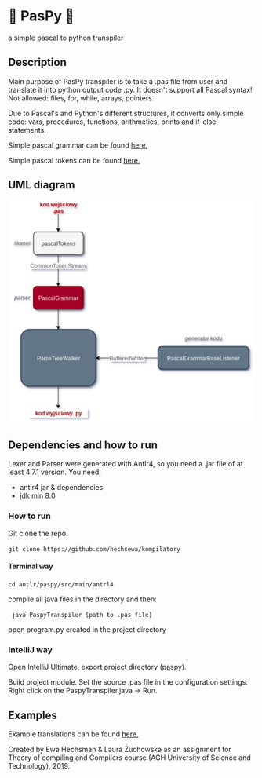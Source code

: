 # 🐍 PasPy 🐍
a simple pascal to python transpiler 

## Description 

Main purpose of PasPy transpiler is to take a .pas file from user and translate it into python output code .py. 
It doesn't support all Pascal syntax! Not allowed: files, for, while, arrays, pointers. 

Due to Pascal's and Python's different structures, it converts only simple code: vars, procedures, functions, arithmetics, prints and if-else statements. 


Simple pascal grammar can be found [here.](https://github.com/hechsewa/kompilatory/blob/master/transpiler/antlr/paspy/src/main/antrl4/PascalGrammar.g4)

Simple pascal tokens can be found [here.](https://github.com/hechsewa/kompilatory/blob/master/transpiler/antlr/paspy/src/main/antrl4/pascalTokens.g4)

## UML diagram 

![uml class diagram](transpiler/paspy.png)

## Dependencies and how to run 

Lexer and Parser were generated with Antlr4, so you need a .jar file of at least 4.7.1 version.
You need: 
  * antlr4 jar & dependencies
  * jdk min 8.0 

### How to run 
Git clone the repo. 

``` git clone https://github.com/hechsewa/kompilatory ```

#### Terminal way

``` cd antlr/paspy/src/main/antrl4 ```

compile all java files in the directory and then:

``` java PaspyTranspiler [path to .pas file]```

open program.py created in the project directory

### IntelliJ way
Open IntelliJ Ultimate, export project directory (paspy). 

Build project module. Set the source .pas file in the configuration settings. Right click on the PaspyTranspiler.java -> Run.

## Examples 

Example translations can be found [here.](https://github.com/hechsewa/kompilatory/tree/master/transpiler/antlr/paspy/src/main/examples) 

Created by Ewa Hechsman & Laura Żuchowska as an assignment for Theory of compiling and Compilers course (AGH University of Science and Technology), 2019. 
